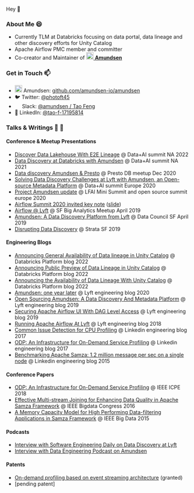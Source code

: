 Hey 👋

### About Me 😄

- Currently TLM at Databricks focusing on data portal, data lineage and other discovery efforts for Unity Catalog
- Apache Airflow PMC member and committer
- Co-creator and Maintainer of [<img src="https://raw.githubusercontent.com/lyft/amundsen/master/docs/img/logos/amundsen_mark_orange.svg?sanitize=true" width="20px" /> **Amundsen**](https://github.com/lyft/amundsen)


### Get in Touch 📫
- <img src="https://raw.githubusercontent.com/lyft/amundsen/master/docs/img/logos/amundsen_mark_orange.svg?sanitize=true" width="20px" />&nbsp;Amundsen: [github.com/amundsen-io/amundsen](https://github.com/amundsen-io/amundsen)
- 🐦&nbsp;Twitter: [@photoft45](https://twitter.com/photoft45)
- <img src="https://user-images.githubusercontent.com/4712430/87982839-04f40a80-ca9d-11ea-8cd3-688d9a9dbfd4.png" height="16px" /> Slack: [@amundsen / Tao Feng](https://join.slack.com/t/amundsenworkspace/shared_invite/enQtNTk2ODQ1NDU1NDI0LTc3MzQyZmM0ZGFjNzg5MzY1MzJlZTg4YjQ4YTU0ZmMxYWU2MmVlMzhhY2MzMTc1MDg0MzRjNTA4MzRkMGE0Nzk)
- 👔&nbsp;LinkedIn: [@tao-f-17195814](https://www.linkedin.com/in/tao-f-17195814/)

### Talks & Writings 💬 📝
#### Conference & Meetup Presentations
  - [Discover Data Lakehouse With E2E Lineage](https://www.databricks.com/dataaisummit/session/discover-data-lakehouse-end-end-lineage) @ Data+AI summit NA 2022
  - [Data Discovery at Databricks with Amundsen](https://databricks.com/session_na21/data-discovery-at-databricks-with-amundsen) @ Data+AI summit NA 2021
  - [Data discovery Amundsen & Presto](https://www.meetup.com/prestodb/events/274895626/) @ Presto DB meetup Dec 2020
  - [Solving Data Discovery Challenges at Lyft with Amundsen, an Open-source Metadata Platform](https://databricks.com/session_eu20/solving-data-discovery-challenges-at-lyft-with-amundsen-an-open-source-metadata-platform) @ Data+AI summit Europe 2020
  - [Project Amundsen update](https://events.linuxfoundation.org/open-source-summit-europe/program/schedule/) @ LFAI Mini Summit and open source summit europe 2020
  - [Airflow Summit 2020 invited key note](https://airflowsummit.org/speakers/) ([slide](https://www.slideshare.net/taofung/airflow-at-lyft-airflow-summit2020))
  - [Airflow @ Lyft](https://www.meetup.com/SF-Big-Analytics/events/259771952/) @ SF Big Analytics Meetup April 2019
  - [Amundsen: A Data Discovery Platform from Lyft](https://www.datacouncil.ai/talks/amundsen-a-data-discovery-platform-from-lyft?hsLang=en) @ Data Council SF April 2019
  - [Disrupting Data Discovery](https://www.slideshare.net/taofung/strata-sf-amundsen-presentation) @ Strata SF 2019
#### Engineering Blogs
  - [Announcing General Availability of Data lineage in Unity Catalog](https://www.databricks.com/blog/2022/12/12/announcing-general-availability-data-lineage-unity-catalog.html) @ Databricks Platform blog 2022
  - [Announcing Public Preview of Data Lineage in Unity Catalog](https://www.databricks.com/blog/2022/09/12/announcing-public-preview-data-lineage-unity-catalog.html) @ Databricks Platform blog 2022
  -  [Announcing the Availability of Data Lineage With Unity Catalog](https://databricks.com/blog/2022/06/08/announcing-the-availability-of-data-lineage-with-unity-catalog.html) @ Databricks Platform blog 2022
  - [Amundsen: one year later](https://eng.lyft.com/amundsen-1-year-later-7b60bf28602) @ Lyft engineering blog 2020
  - [Open Sourcing Amundsen: A Data Discovery And Metadata Platform](https://eng.lyft.com/open-sourcing-amundsen-a-data-discovery-and-metadata-platform-2282bb436234) @ Lyft engineering blog 2019
  - [Securing Apache Airflow UI With DAG Level Access](https://eng.lyft.com/securing-apache-airflow-ui-with-dag-level-access-a7bc649a2821) @ Lyft engineering blog 2019
  - [Running Apache Airflow At Lyft](https://eng.lyft.com/running-apache-airflow-at-lyft-6e53bb8fccff) @ Lyft engineering blog 2018
  - [Common Issue Detection for CPU Profiling](https://engineering.linkedin.com/blog/2017/09/common-issue-detection-for-cpu-profiling) @ Linkedin engineering blog 2017
  - [ODP: An Infrastructure for On-Demand Service Profiling](https://engineering.linkedin.com/blog/2017/01/odp--an-infrastructure-for-on-demand-service-profiling) @ Linkedin engineering blog 2017
  - [Benchmarking Apache Samza: 1.2 million message per sec on a single node](https://engineering.linkedin.com/performance/benchmarking-apache-samza-12-million-messages-second-single-node) @ Linkedin engineering blog 2015
#### Conference Papers
  - [ODP: An Infrastructure for On-Demand Service Profiling](https://www.slideshare.net/taofung/odp-on-demand-profiler-icpe-2018) @ IEEE ICPE 2018
  - [Effective Multi-stream Joining for Enhancing Data Quality in Apache Samza Framework](https://www.slideshare.net/taofung/effective-multistream-joining-in-apache-samza-framework) @ IEEE Bigdata Congress 2016
  - [A Memory Capacity Model for High Performing Data-filtering Applications in Samza Framework](https://www.slideshare.net/taofung/a-memory-capacity-model-for-high-performing-datafiltering-applications-in-samza-framework-85955263) @ IEEE Big Data 2015
#### Podcasts
  - [Interview with Software Engineering Daily on Data Discovery at Lyft](https://softwareengineeringdaily.com/2019/04/16/lyft-data-discovery-with-tao-feng-and-mark-grover/)
  - [Interview with Data Engineering Podcast on Amundsen](https://www.dataengineeringpodcast.com/amundsen-data-discovery-episode-92/)
#### Patents
  - [On-demand profiling based on event streaming architecture](https://patents.google.com/patent/US10019340) (granted)
  - [pending patent]
